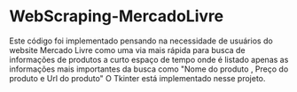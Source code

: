 # WebScraping-MercadoLivre
Este código foi implementado pensando na necessidade de usuários do website Mercado Livre  como uma via mais rápida para busca de informações de produtos a curto espaço de tempo onde é listado apenas as informações mais importantes da busca como "Nome do produto , Preço do produto  e Url do produto" O Tkinter está implementado nesse projeto.   
